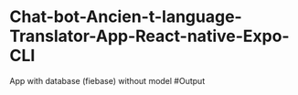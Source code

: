 # Chat-bot-Ancien-t-language-Translator-App-React-native-Expo-CLI
App with database (fiebase) without model
#Output

